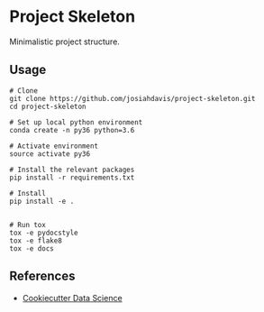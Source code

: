 # Project Skeleton
Minimalistic project structure.

## Usage

```
# Clone
git clone https://github.com/josiahdavis/project-skeleton.git
cd project-skeleton

# Set up local python environment
conda create -n py36 python=3.6

# Activate environment
source activate py36

# Install the relevant packages
pip install -r requirements.txt

# Install
pip install -e .


# Run tox
tox -e pydocstyle
tox -e flake8
tox -e docs
```

## References

- [Cookiecutter Data Science](https://drivendata.github.io/cookiecutter-data-science/)

